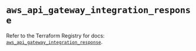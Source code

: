 # `aws_api_gateway_integration_response`

Refer to the Terraform Registry for docs: [`aws_api_gateway_integration_response`](https://registry.terraform.io/providers/hashicorp/aws/5.33.0/docs/resources/api_gateway_integration_response).
